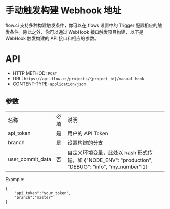 
# 手动触发构建 Webhook 地址

flow.ci 支持多种构建触发条件，你可以在 flows 设置中的 Trigger 配置相应的触发条件。除此之外，你可以通过 WebHook 接口触发项目构建，以下是 WebHook 触发构建的 API 接口和相应的参数。

# API

- HTTP METHOD: `POST`
- URL: `https://api.flow.ci/projects/{project_id}/manual_hook`
- CONTENT-TYPE: `application/json`

## 参数

<table>
    <tr>
        <td>名称</td>
        <td>必填</td>
        <td>说明</td>
    </tr>
      <tr>
        <td>api_token</td>
        <td>是</td>
        <td>用户的 API Token</td>
    </tr>
      <tr>
        <td>branch</td>
        <td>是</td>
        <td>设置构建的分支</td>
    </tr>
      <tr>
        <td>user_commit_data</td>
        <td>否</td>
        <td>自定义环境变量，此处以 hash 形式传输，如 {"NODE_ENV": "production", "DEBUG": “info”, "my_number":1}</td>
    </tr>
</table>

Example:
```
{
	"api_token":"your_token",
	"branch":"master"
}
```

    

